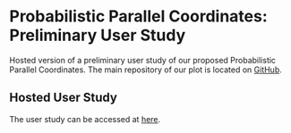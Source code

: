 # Probabilistic Parallel Coordinates: Preliminary User Study

Hosted version of a preliminary user study of our proposed Probabilistic Parallel Coordinates.
The main repository of our plot is located on [GitHub](https://github.com/GabeRealB/ppc/).

## Hosted User Study

The user study can be accessed at [here](https://gaberealb.github.io/ppc-us-0/?v=gtfj).
